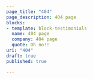 ```yaml
---
page_title: "404"
page_description: 404 page
blocks:
- template: block-testimonials
  name: 404 page
  company: 404 page
  quote: Oh no!!
uri: "404"
draft: true
published: true

---
```

